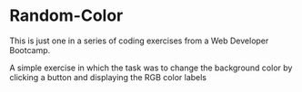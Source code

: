 # Random-Color
 
This is just one in a series of coding exercises from a Web Developer Bootcamp.

A simple exercise in which the task was to change the background color by clicking a button and displaying the RGB color labels
